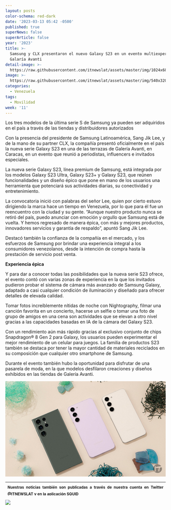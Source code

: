 ```yaml
---
layout: posts
color-schema: red-dark
date: '2023-03-13 05:42 -0500'
published: true
superNews: false
superArticle: false
year: '2023'
title: >-
  Samsung y CLX presentaron el nuevo Galaxy S23 en un evento multiexperiencia en
  Galaría Avanti
detail-image: >-
  https://raw.githubusercontent.com/itnewslat/assets/master/img/1024x680/galaxy-S23-g.jpg
image: >-
  https://raw.githubusercontent.com/itnewslat/assets/master/img/540x320/galaxy-S23-p.jpg
categories:
  - Venezuela
tags:
  - Movilidad
week: '11'
---
```

Los tres modelos de la última serie S de Samsung ya pueden ser adquiridos en el país a través de las tiendas y distribuidores autorizados

Con la presencia del presidente de Samsung Latinoamérica, Sang Jik Lee, y de la mano de su partner CLX, la compañía presentó oficialmente en el país la nueva serie Galaxy S23 en una de las terrazas de Galería Avanti, en Caracas, en un evento que reunió a periodistas, influencers e invitados especiales.

La nueva serie Galaxy S23, línea premium de Samsung, está integrada por los modelos Galaxy S23 Ultra, Galaxy S23+ y Galaxy S23, que reúnen funcionalidades y un diseño épico que pone en mano de los usuarios una herramienta que potenciará sus actividades diarias, su conectividad y entretenimiento.

La convocatoria inició con palabras del señor Lee, quien por cierto estuvo dirigiendo la marca hace un tiempo en Venezuela, por lo que para él fue un reencuentro con la ciudad y su gente. “Aunque nuestro producto nunca se retiró del país, puedo anunciar con emoción y orgullo que Samsung está de vuelta. Y hemos regresado de manera épica, con más y mejores productos, innovadores servicios y garantía de respaldo”, apuntó Sang Jik Lee. 

Destacó también la confianza de la compañía en el mercado, y los esfuerzos de Samsung por brindar una experiencia integral a los consumidores venezolanos, desde la intención de compra hasta la prestación de servicio post venta.

**Experiencia épica**

Y para dar a conocer todas las posibilidades que la nueva serie S23 ofrece, el evento contó con varias zonas de experiencia en la que los invitados pudieron probar el sistema de cámara más avanzado de Samsung Galaxy, adaptado a casi cualquier condición de iluminación y diseñado para ofrecer detalles de elevada calidad. 

Tomar fotos increíblemente nítidas de noche con Nightography, filmar una canción favorita en un concierto, hacerse un selfie o tomar una foto de grupo de amigos en una cena son actividades que se elevan a otro nivel gracias a las capacidades basadas en IA de la cámara del Galaxy S23. 

Con un rendimiento aún más rápido gracias al exclusivo conjunto de chips Snapdragon® 8 Gen 2 para Galaxy, los usuarios pueden experimentar el mejor rendimiento de un celular para juegos. La familia de productos S23 también se destaca por tener la mayor cantidad de materiales reciclados en su composición que cualquier otro smartphone de Samsung.

Durante el evento también hubo la oportunidad para disfrutar de una pasarela de moda, en la que modelos desfilaron creaciones y diseños exhibidos en las tiendas de Galería Avanti.

![](https://raw.githubusercontent.com/itnewslat/assets/master/img/540x320/galaxy-S23-p.jpg)

<table style="height: 42px;" width="569">
<tbody>
<tr>
<td style="text-align: justify;"><sub><strong>Nuestras noticias también son publicadas a través de nuestra cuenta en Twitter <a href="https://twitter.com/itnewslat?lang=es">@ITNEWSLAT</a> y en la aplicación <a href="https://squidapp.co/en/">SQUID</a></strong></sub></td>
</tr>
</tbody>
</table>
<img src="https://tracker.metricool.com/c3po.jpg?hash=56f88a41e39ab42c063cc51676587a04"/>